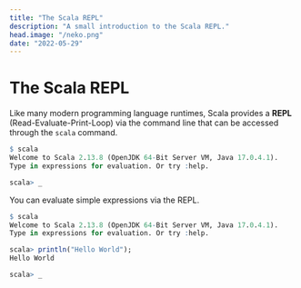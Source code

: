 ```yaml
---
title: "The Scala REPL"
description: "A small introduction to the Scala REPL."
head.image: "/neko.png"
date: "2022-05-29"
---
```


# The Scala REPL

Like many modern programming language runtimes, Scala provides a **REPL** (Read-Evaluate-Print-Loop)
via the command line that can be accessed through the `scala` command.

```r
$ scala
Welcome to Scala 2.13.8 (OpenJDK 64-Bit Server VM, Java 17.0.4.1).
Type in expressions for evaluation. Or try :help.

scala> _ 
```

You can evaluate simple expressions via the REPL.

```r
$ scala
Welcome to Scala 2.13.8 (OpenJDK 64-Bit Server VM, Java 17.0.4.1).
Type in expressions for evaluation. Or try :help.

scala> println("Hello World");
Hello World

scala> _
```